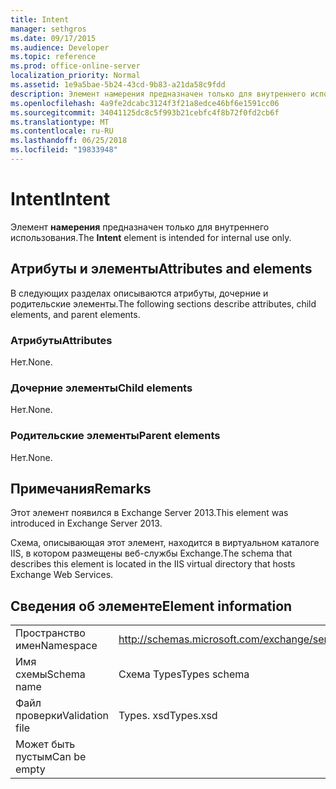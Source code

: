 ```yaml
---
title: Intent
manager: sethgros
ms.date: 09/17/2015
ms.audience: Developer
ms.topic: reference
ms.prod: office-online-server
localization_priority: Normal
ms.assetid: 1e9a5bae-5b24-43cd-9b83-a21da58c9fdd
description: Элемент намерения предназначен только для внутреннего использования.
ms.openlocfilehash: 4a9fe2dcabc3124f3f21a8edce46bf6e1591cc06
ms.sourcegitcommit: 34041125dc8c5f993b21cebfc4f8b72f0fd2cb6f
ms.translationtype: MT
ms.contentlocale: ru-RU
ms.lasthandoff: 06/25/2018
ms.locfileid: "19833948"
---
```

# <a name="intent"></a><span data-ttu-id="f1f62-103">Intent</span><span class="sxs-lookup"><span data-stu-id="f1f62-103">Intent</span></span>

<span data-ttu-id="f1f62-104">Элемент **намерения** предназначен только для внутреннего использования.</span><span class="sxs-lookup"><span data-stu-id="f1f62-104">The **Intent** element is intended for internal use only.</span></span> 

## <a name="attributes-and-elements"></a><span data-ttu-id="f1f62-105">Атрибуты и элементы</span><span class="sxs-lookup"><span data-stu-id="f1f62-105">Attributes and elements</span></span>

<span data-ttu-id="f1f62-106">В следующих разделах описываются атрибуты, дочерние и родительские элементы.</span><span class="sxs-lookup"><span data-stu-id="f1f62-106">The following sections describe attributes, child elements, and parent elements.</span></span>
  
### <a name="attributes"></a><span data-ttu-id="f1f62-107">Атрибуты</span><span class="sxs-lookup"><span data-stu-id="f1f62-107">Attributes</span></span>

<span data-ttu-id="f1f62-108">Нет.</span><span class="sxs-lookup"><span data-stu-id="f1f62-108">None.</span></span>
  
### <a name="child-elements"></a><span data-ttu-id="f1f62-109">Дочерние элементы</span><span class="sxs-lookup"><span data-stu-id="f1f62-109">Child elements</span></span>

<span data-ttu-id="f1f62-110">Нет.</span><span class="sxs-lookup"><span data-stu-id="f1f62-110">None.</span></span>
  
### <a name="parent-elements"></a><span data-ttu-id="f1f62-111">Родительские элементы</span><span class="sxs-lookup"><span data-stu-id="f1f62-111">Parent elements</span></span>

<span data-ttu-id="f1f62-112">Нет.</span><span class="sxs-lookup"><span data-stu-id="f1f62-112">None.</span></span>
  
## <a name="remarks"></a><span data-ttu-id="f1f62-113">Примечания</span><span class="sxs-lookup"><span data-stu-id="f1f62-113">Remarks</span></span>

<span data-ttu-id="f1f62-114">Этот элемент появился в Exchange Server 2013.</span><span class="sxs-lookup"><span data-stu-id="f1f62-114">This element was introduced in Exchange Server 2013.</span></span>
  
<span data-ttu-id="f1f62-115">Схема, описывающая этот элемент, находится в виртуальном каталоге IIS, в котором размещены веб-службы Exchange.</span><span class="sxs-lookup"><span data-stu-id="f1f62-115">The schema that describes this element is located in the IIS virtual directory that hosts Exchange Web Services.</span></span>
  
## <a name="element-information"></a><span data-ttu-id="f1f62-116">Сведения об элементе</span><span class="sxs-lookup"><span data-stu-id="f1f62-116">Element information</span></span>

|||
|:-----|:-----|
|<span data-ttu-id="f1f62-117">Пространство имен</span><span class="sxs-lookup"><span data-stu-id="f1f62-117">Namespace</span></span>  <br/> |http://schemas.microsoft.com/exchange/services/2006/types  <br/> |
|<span data-ttu-id="f1f62-118">Имя схемы</span><span class="sxs-lookup"><span data-stu-id="f1f62-118">Schema name</span></span>  <br/> |<span data-ttu-id="f1f62-119">Схема Types</span><span class="sxs-lookup"><span data-stu-id="f1f62-119">Types schema</span></span>  <br/> |
|<span data-ttu-id="f1f62-120">Файл проверки</span><span class="sxs-lookup"><span data-stu-id="f1f62-120">Validation file</span></span>  <br/> |<span data-ttu-id="f1f62-121">Types. xsd</span><span class="sxs-lookup"><span data-stu-id="f1f62-121">Types.xsd</span></span>  <br/> |
|<span data-ttu-id="f1f62-122">Может быть пустым</span><span class="sxs-lookup"><span data-stu-id="f1f62-122">Can be empty</span></span>  <br/> ||
   

